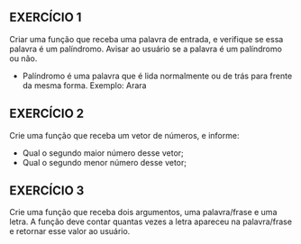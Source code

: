 EXERCÍCIO 1
---
Criar uma função que receba uma palavra de entrada, e verifique se essa palavra é um palíndromo. Avisar ao usuário se a palavra é um palíndromo ou não.

- Palíndromo é uma palavra que é lida normalmente ou de trás para frente da mesma forma. Exemplo: Arara

EXERCÍCIO 2
---
Crie uma função que receba um vetor de números, e informe:
- Qual o segundo maior número desse vetor;
- Qual o segundo menor número desse vetor;

EXERCÍCIO 3
---
Crie uma função que receba dois argumentos, uma palavra/frase e uma letra. A função deve contar quantas vezes a letra apareceu na palavra/frase e retornar esse valor ao usuário.